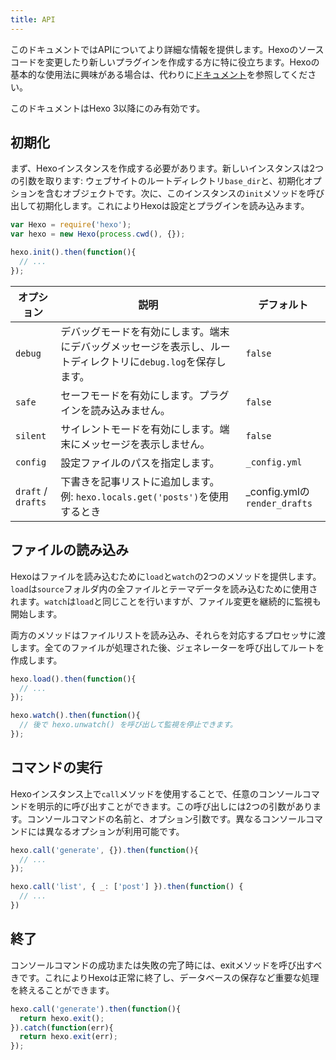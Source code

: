 ```yaml
---
title: API
---
```

このドキュメントではAPIについてより詳細な情報を提供します。Hexoのソースコードを変更したり新しいプラグインを作成する方に特に役立ちます。Hexoの基本的な使用法に興味がある場合は、代わりに[ドキュメント](../docs)を参照してください。

このドキュメントはHexo 3以降にのみ有効です。

## 初期化

まず、Hexoインスタンスを作成する必要があります。新しいインスタンスは2つの引数を取ります: ウェブサイトのルートディレクトリ`base_dir`と、初期化オプションを含むオブジェクトです。次に、このインスタンスの`init`メソッドを呼び出して初期化します。これによりHexoは設定とプラグインを読み込みます。

``` js
var Hexo = require('hexo');
var hexo = new Hexo(process.cwd(), {});

hexo.init().then(function(){
  // ...
});
```

オプション | 説明 | デフォルト
--- | --- | ---
`debug` | デバッグモードを有効にします。端末にデバッグメッセージを表示し、ルートディレクトリに`debug.log`を保存します。 | `false`
`safe` | セーフモードを有効にします。プラグインを読み込みません。 | `false`
`silent` | サイレントモードを有効にします。端末にメッセージを表示しません。 | `false`
`config` | 設定ファイルのパスを指定します。 | `_config.yml`
`draft` / `drafts`| 下書きを記事リストに追加します。<br> 例: `hexo.locals.get('posts')`を使用するとき | _config.ymlの`render_drafts`

## ファイルの読み込み

Hexoはファイルを読み込むために`load`と`watch`の2つのメソッドを提供します。`load`は`source`フォルダ内の全ファイルとテーマデータを読み込むために使用されます。`watch`は`load`と同じことを行いますが、ファイル変更を継続的に監視も開始します。

両方のメソッドはファイルリストを読み込み、それらを対応するプロセッサに渡します。全てのファイルが処理された後、ジェネレーターを呼び出してルートを作成します。

``` js
hexo.load().then(function(){
  // ...
});

hexo.watch().then(function(){
  // 後で hexo.unwatch() を呼び出して監視を停止できます。
});
```

## コマンドの実行

Hexoインスタンス上で`call`メソッドを使用することで、任意のコンソールコマンドを明示的に呼び出すことができます。この呼び出しには2つの引数があります。コンソールコマンドの名前と、オプション引数です。異なるコンソールコマンドには異なるオプションが利用可能です。

``` js
hexo.call('generate', {}).then(function(){
  // ...
});
```

``` js
hexo.call('list', { _: ['post'] }).then(function() {
  // ...
})
```

## 終了

コンソールコマンドの成功または失敗の完了時には、exitメソッドを呼び出すべきです。これによりHexoは正常に終了し、データベースの保存など重要な処理を終えることができます。

``` js
hexo.call('generate').then(function(){
  return hexo.exit();
}).catch(function(err){
  return hexo.exit(err);
});
```
